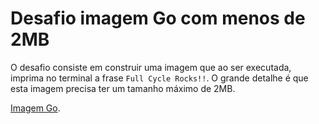# Desafio imagem Go com menos de 2MB

O desafio consiste em construir uma imagem que ao ser executada, imprima no terminal a frase `Full Cycle Rocks!!`. O grande detalhe é que esta imagem precisa ter um tamanho máximo de 2MB.

[Imagem Go](https://hub.docker.com/r/juliucesar/fullcycle).
